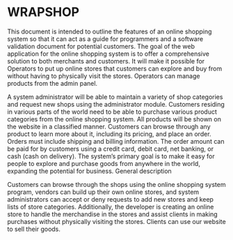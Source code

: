 # WRAPSHOP
This document is intended to outline the features of
an online shopping system so that it can act as a
guide for programmers and a software validation
document for potential customers. The goal of the
web application for the online shopping system is to
offer a comprehensive solution to both merchants
and customers.
It will make it possible for Operators to put up
online stores that customers can explore and buy
from without having to physically visit the stores.
Operators can manage products from the admin
panel.

A system administrator will be able to maintain a
variety of shop categories and request new shops
using the administrator module.
Customers residing in various parts of the world
need to be able to purchase various product
categories from the online shopping system. All
products will be shown on the website in a
classified manner. Customers can browse through
any product to learn more about it, including its
pricing, and place an order. Orders must include
shipping and billing information. The order amount
can be paid for by customers using a credit card,
debit card, net banking, or cash (cash on delivery).
The system’s primary goal is to make it easy for
people to explore and purchase goods from
anywhere in the world, expanding the potential for
business.
General description

Customers can browse through the shops using the
online shopping system program, vendors can build
up their own online stores, and system
administrators can accept or deny requests to add
new stores and keep lists of store categories.
Additionally, the developer is creating an online
store to handle the merchandise in the stores and
assist clients in making purchases without physically
visiting the stores. Clients can use our website to
sell their goods.
